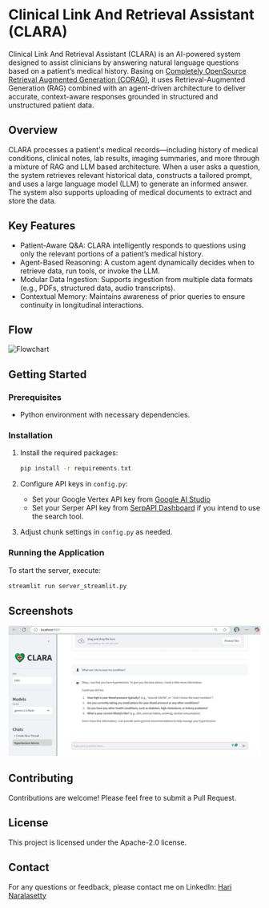 # Clinical Link And Retrieval Assistant (CLARA)

Clinical Link And Retrieval Assistant (CLARA) is an AI-powered system designed to assist clinicians by answering natural language questions based on a patient’s medical history. Basing on [Completely OpenSource Retrieval Augmented Generation (CORAG)](https://github.com/harinaralasetty/CORAG), it uses Retrieval-Augmented Generation (RAG) combined with an agent-driven architecture to deliver accurate, context-aware responses grounded in structured and unstructured patient data. 

## Overview

CLARA processes a patient's medical records—including history of medical conditions, clinical notes, lab results, imaging summaries, and more through a mixture of RAG and LLM based architecture. When a user asks a question, the system retrieves relevant historical data, constructs a tailored prompt, and uses a large language model (LLM) to generate an informed answer. The system also supports uploading of medical documents to extract and store the data. 

## Key Features
- Patient-Aware Q&A: CLARA intelligently responds to questions using only the relevant portions of a patient’s medical history.
- Agent-Based Reasoning: A custom agent dynamically decides when to retrieve data, run tools, or invoke the LLM.
- Modular Data Ingestion: Supports ingestion from multiple data formats (e.g., PDFs, structured data, audio transcripts).
- Contextual Memory: Maintains awareness of prior queries to ensure continuity in longitudinal interactions.

## Flow

![Flowchart](https://github.com/harinaralasetty/Retrieval_Augmented_Generation/blob/main/Flowchart.png)

## Getting Started

### Prerequisites

- Python environment with necessary dependencies.

### Installation

1. Install the required packages:
   ```bash
   pip install -r requirements.txt
   ```

2. Configure API keys in `config.py`:
   - Set your Google Vertex API key from [Google AI Studio](https://aistudio.google.com/)
   - Set your Serper API key from [SerpAPI Dashboard](https://serpapi.com/dashboard) if you intend to use the search tool.

3. Adjust chunk settings in `config.py` as needed.

### Running the Application

To start the server, execute:

```bash
streamlit run server_streamlit.py
```

## Screenshots

![Screenshot](https://github.com/harinaralasetty/CLARA/blob/main/Clara_screenshot.png)

## Contributing

Contributions are welcome! Please feel free to submit a Pull Request.

## License

This project is licensed under the Apache-2.0 license.

## Contact

For any questions or feedback, please contact me on LinkedIn: [Hari Naralasetty](https://www.linkedin.com/in/hnaralasetty/)
